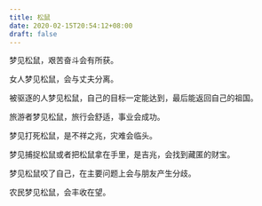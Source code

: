 ```yaml
---
title: 松鼠
date: 2020-02-15T20:54:12+08:00
draft: false
---
```


梦见松鼠，艰苦奋斗会有所获。<br>


女人梦见松鼠，会与丈夫分离。<br>


被驱逐的人梦见松鼠，自己的目标一定能达到，最后能返回自己的祖国。<br>


旅游者梦见松鼠，旅行会舒适，事业会成功。<br>


梦见打死松鼠，是不祥之兆，灾难会临头。<br>


梦见捕捉松鼠或者把松鼠拿在手里，是吉兆，会找到藏匿的财宝。<br>


梦见松鼠咬了自己，在主要问题上会与朋友产生分歧。<br>


农民梦见松鼠，会丰收在望。<br>
